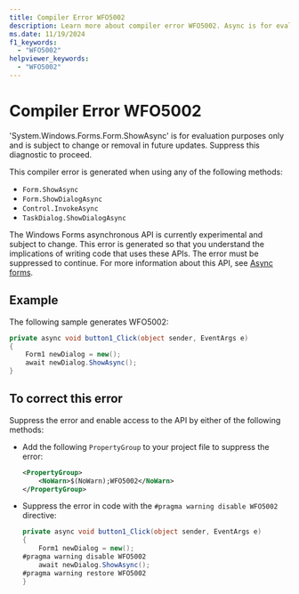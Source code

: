 ```yaml
---
title: Compiler Error WFO5002
description: Learn more about compiler error WFO5002. Async is for evaluation purposes only and subject to change.
ms.date: 11/19/2024
f1_keywords:
  - "WFO5002"
helpviewer_keywords:
  - "WFO5002"
---
```


# Compiler Error WFO5002

'System.Windows.Forms.Form.ShowAsync' is for evaluation purposes only and is subject to change or removal in future updates. Suppress this diagnostic to proceed.

This compiler error is generated when using any of the following methods:

- `Form.ShowAsync`
- `Form.ShowDialogAsync`
- `Control.InvokeAsync`
- `TaskDialog.ShowDialogAsync`

The Windows Forms asynchronous API is currently experimental and subject to change. This error is generated so that you understand the implications of writing code that uses these APIs. The error must be suppressed to continue. For more information about this API, see [Async forms](../whats-new/net90.md#async-forms).

## Example

The following sample generates WFO5002:

```csharp
private async void button1_Click(object sender, EventArgs e)
{
    Form1 newDialog = new();
    await newDialog.ShowAsync();
}
```

## To correct this error

Suppress the error and enable access to the API by either of the following methods:

- Add the following `PropertyGroup` to your project file to suppress the error:

  ```xml
  <PropertyGroup>
      <NoWarn>$(NoWarn);WFO5002</NoWarn>
  </PropertyGroup>
  ```

- Suppress the error in code with the `#pragma warning disable WFO5002` directive:

  ```csharp
  private async void button1_Click(object sender, EventArgs e)
  {
      Form1 newDialog = new();
  #pragma warning disable WFO5002
      await newDialog.ShowAsync();
  #pragma warning restore WFO5002
  }
  ```
